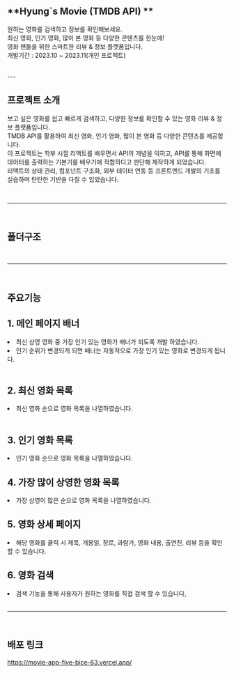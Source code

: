 ## **Hyung`s Movie (TMDB API) ** 
원하는 영화를 검색하고 정보를 확인해보세요.<br>
최신 영화, 인기 영화, 많이 본 영화 등 다양한 콘텐츠를 한눈에!<br>
영화 팬들을 위한 스마트한 리뷰 & 정보 플랫폼입니다.<br>
개발기간 : 2023.10 ~ 2023.11(개인 프로젝트)

<br>
---

<br>

## **프로젝트 소개**
보고 싶은 영화를 쉽고 빠르게 검색하고, 다양한 정보를 확인할 수 있는 영화 리뷰 & 정보 플랫폼입니다.<br>
TMDB API를 활용하여 최신 영화, 인기 영화, 많이 본 영화 등 다양한 콘텐츠를 제공합니다.<br>
 이 프로젝트는 학부 시절 리액트를 배우면서 API의 개념을 익히고, API를 통해 화면에 데이터를 출력하는 기본기를 배우기에 적합하다고 판단해 제작하게 되었습니다.<br>
리액트의 상태 관리, 컴포넌트 구조화, 외부 데이터 연동 등 프론트엔드 개발의 기초를 실습하며 탄탄한 기반을 다질 수 있었습니다.

<br>

---

<br>

## **폴더구조**


<br>

---

<br>

## **주요기능**
## 1. 메인 페이지 배너<br>
<li>최신 상영 영화 중 가장 인기 있는 영화가 배너가 되도록 개발 하였습니다.</li>
<li>인기 순위가 변경되게 되면 배너는 자동적으로 가장 인기 있는 영화로 변경되게 됩니다.</li>

<br>

## 2. 최신 영화 목록<br>
<li>최신 영화 순으로 영화 목록을 나열하였습니다.</li>

<br>

## 3. 인기 영화 목록<br>
<li>인기 영화 순으로 영화 목록을 나열하였습니다.</li>

## 4. 가장 많이 상영한 영화 목록<br>
<li>가장 상영이 많은 순으로 영화 목록을 나열하였습니다.</li>

## 5. 영화 상세 페이지<br>
<li>해당 영화를 클릭 시 제목, 개봉일, 장르, 과람가,  영화 내용, 출연진, 리뷰 등을 확인 할 수 있습니다.</li>

## 6. 영화 검색
<li>검색 기능을 통해 사용자가 원하는 영화를 직접 검색 할 수 있습니다,</li>



<br>

---

<br>

## **배포 링크**
https://movie-app-five-bice-63.vercel.app/
